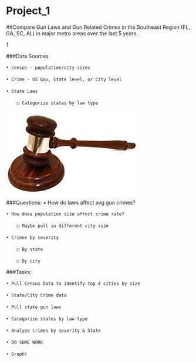 # Project_1

##Compare Gun Laws and Gun Related Crimes in the Southeast Region (FL, GA, SC, AL) in major metro areas over the last 5 years.

1[](images/gunbang.jpg)

###Data Sources

	• Census - population/city sizes

	• Crime - US Gov, State level, or City level

	• State Laws

		○ Categorize states by law type


![](images/gavel.jpg)

###Questions:
	• How do laws affect avg gun crimes?

	• How does population size affect crime rate?

		○ Maybe pull in different city size 

	• Crimes by severity

		○ By state

		○ By city

###Tasks:

	• Pull Census Data to identify top 4 cities by size

	• State/City Crime data
	
	• Pull state gun laws
	
	• Categorize states by law type
	
	• Analyze crimes by severity & State
	
	• DO SOME WORK
	
	• Graph!
	

		
